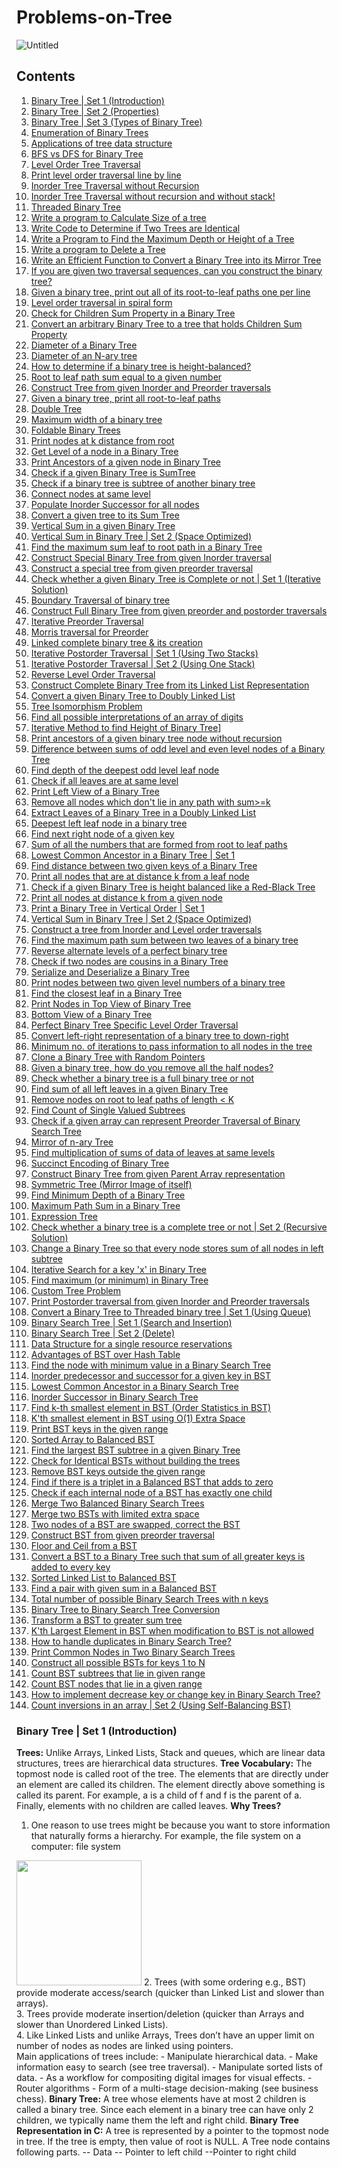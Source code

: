 # Problems-on-Tree
![Untitled](https://user-images.githubusercontent.com/50274053/200107518-7866f077-a0de-47dc-b986-48c81537927b.png)

## Contents
1.	[Binary Tree | Set 1 (Introduction)](#general-information)
2.	[Binary Tree | Set 2 (Properties)](#)
3.	[Binary Tree | Set 3 (Types of Binary Tree)](#)
4.	[Enumeration of Binary Trees](#)
5.	[Applications of tree data structure](#)
6.	[BFS vs DFS for Binary Tree](#)
7.	[Level Order Tree Traversal](#)
8.	[Print level order traversal line by line](#)
9.	[Inorder Tree Traversal without Recursion](#)
10.	[Inorder Tree Traversal without recursion and without stack!](#)
11.	[Threaded Binary Tree](#)
12.	[Write a program to Calculate Size of a tree](#)
13.	[Write Code to Determine if Two Trees are Identical](#)
14.	[Write a Program to Find the Maximum Depth or Height of a Tree](#)
15.	[Write a program to Delete a Tree](#)
16.	[Write an Efficient Function to Convert a Binary Tree into its Mirror Tree](#)
17.	[If you are given two traversal sequences, can you construct the binary tree?](#)
18.	[Given a binary tree, print out all of its root-to-leaf paths one per line](#)
19.	[Level order traversal in spiral form](#)
20.	[Check for Children Sum Property in a Binary Tree](#)
21.	[Convert an arbitrary Binary Tree to a tree that holds Children Sum Property](#)
22.	[Diameter of a Binary Tree](#)
23.	[Diameter of an N-ary tree](#)
24.	[How to determine if a binary tree is height-balanced?](#)
25.	[Root to leaf path sum equal to a given number](#)
26.	[Construct Tree from given Inorder and Preorder traversals](#)
27.	[Given a binary tree, print all root-to-leaf paths](#)
28.	[Double Tree](#)
29.	[Maximum width of a binary tree](#)
30.	[Foldable Binary Trees](#)
31.	[Print nodes at k distance from root](#)
32.	[Get Level of a node in a Binary Tree](#)
33.	[Print Ancestors of a given node in Binary Tree](#)
34.	[Check if a given Binary Tree is SumTree](#)
35.	[Check if a binary tree is subtree of another binary tree](#)
36.	[Connect nodes at same level](#)
37.	[Populate Inorder Successor for all nodes](#)
38.	[Convert a given tree to its Sum Tree](#)
39.	[Vertical Sum in a given Binary Tree](#)
40.	[Vertical Sum in Binary Tree | Set 2 (Space Optimized)](#)
41.	[Find the maximum sum leaf to root path in a Binary Tree](#)
42.	[Construct Special Binary Tree from given Inorder traversal](#)
43.	[Construct a special tree from given preorder traversal](#)
44.	[Check whether a given Binary Tree is Complete or not | Set 1 (Iterative Solution)](#)
45.	[Boundary Traversal of binary tree](#)
46.	[Construct Full Binary Tree from given preorder and postorder traversals](#)
47.	[Iterative Preorder Traversal](#)
48.	[Morris traversal for Preorder](#)
49.	[Linked complete binary tree & its creation](#)
50.	[Iterative Postorder Traversal | Set 1 (Using Two Stacks)](#)
51.	[Iterative Postorder Traversal | Set 2 (Using One Stack)](#)
52.	[Reverse Level Order Traversal](#)
53.	[Construct Complete Binary Tree from its Linked List Representation](#)
54.	[Convert a given Binary Tree to Doubly Linked List](#)
55.	[Tree Isomorphism Problem](#)
56.	[Find all possible interpretations of an array of digits](#)
57.	[Iterative Method to find Height of Binary Tree](#)]
58.	[Print ancestors of a given binary tree node without recursion ](#)
59.	[Difference between sums of odd level and even level nodes of a Binary Tree](#)
60.	[Find depth of the deepest odd level leaf node](#)
61.	[Check if all leaves are at same level](#)
62.	[Print Left View of a Binary Tree](#)
63.	[Remove all nodes which don't lie in any path with sum>=k](#)
64.	[Extract Leaves of a Binary Tree in a Doubly Linked List](#)
65.	[Deepest left leaf node in a binary tree](#)
66.	[Find next right node of a given key](#)
67.	[Sum of all the numbers that are formed from root to leaf paths](#)
68.	[Lowest Common Ancestor in a Binary Tree | Set 1](#)
69.	[Find distance between two given keys of a Binary Tree](#)
70.	[Print all nodes that are at distance k from a leaf node](#)
71.	[Check if a given Binary Tree is height balanced like a Red-Black Tree](#)
72.	[Print all nodes at distance k from a given node](#)
73.	[Print a Binary Tree in Vertical Order | Set 1](#)
74.	[Vertical Sum in Binary Tree | Set 2 (Space Optimized)](#)
75.	[Construct a tree from Inorder and Level order traversals](#)
76.	[Find the maximum path sum between two leaves of a binary tree](#)
77.	[Reverse alternate levels of a perfect binary tree](#)
78.	[Check if two nodes are cousins in a Binary Tree](#)
79.	[Serialize and Deserialize a Binary Tree](#)
80.	[Print nodes between two given level numbers of a binary tree](#)
81.	[Find the closest leaf in a Binary Tree](#)
82.	[Print Nodes in Top View of Binary Tree](#)
83.	[Bottom View of a Binary Tree](#)
84.	[Perfect Binary Tree Specific Level Order Traversal](#)
85.	[Convert left-right representation of a binary tree to down-right](#)
86.	[Minimum no. of iterations to pass information to all nodes in the tree](#)
87.	[Clone a Binary Tree with Random Pointers](#)
88.	[Given a binary tree, how do you remove all the half nodes?](#)
89.	[Check whether a binary tree is a full binary tree or not](#)
90.	[Find sum of all left leaves in a given Binary Tree](#)
91.	[Remove nodes on root to leaf paths of length < K](#)
92.	[Find Count of Single Valued Subtrees](#)
93.	[Check if a given array can represent Preorder Traversal of Binary Search Tree](#)
94.	[Mirror of n-ary Tree](#)
95.	[Find multiplication of sums of data of leaves at same levels](#)
96.	[Succinct Encoding of Binary Tree](#)
97. [Construct Binary Tree from given Parent Array representation](#)
98. [Symmetric Tree (Mirror Image of itself)](#)
99.	[Find Minimum Depth of a Binary Tree](#)
100. [Maximum Path Sum in a Binary Tree](#)
101. [Expression Tree](#)
102. [Check whether a binary tree is a complete tree or not | Set 2 (Recursive Solution)](#)
103. [Change a Binary Tree so that every node stores sum of all nodes in left subtree](#)
104. [Iterative Search for a key 'x' in Binary Tree](#)
105. [Find maximum (or minimum) in Binary Tree](#)
106. [Custom Tree Problem](#)
107. [Print Postorder traversal from given Inorder and Preorder traversals](#)
108. [Convert a Binary Tree to Threaded binary tree | Set 1 (Using Queue) ](#)
109. [Binary Search Tree | Set 1 (Search and Insertion)](#)
110. [Binary Search Tree | Set 2 (Delete)](#)
111. [Data Structure for a single resource reservations](#)
112. [Advantages of BST over Hash Table](#)
113. [Find the node with minimum value in a Binary Search Tree](#)
114. [Inorder predecessor and successor for a given key in BST](#)
115. [Lowest Common Ancestor in a Binary Search Tree](#)
116. [Inorder Successor in Binary Search Tree](#)
117. [Find k-th smallest element in BST (Order Statistics in BST)](#)
118. [K'th smallest element in BST using O(1) Extra Space](#)
119. [Print BST keys in the given range](#)
120. [Sorted Array to Balanced BST ](#)
121. [Find the largest BST subtree in a given Binary Tree](#)
122. [Check for Identical BSTs without building the trees](#)
123. [Remove BST keys outside the given range](#)
124. [Find if there is a triplet in a Balanced BST that adds to zero](#)
125. [Check if each internal node of a BST has exactly one child ](#)
126. [Merge Two Balanced Binary Search Trees](#)
127. [Merge two BSTs with limited extra space](#)
128. [Two nodes of a BST are swapped, correct the BST](#)
129. [Construct BST from given preorder traversal](#)
130. [Floor and Ceil from a BST](#)
131. [Convert a BST to a Binary Tree such that sum of all greater keys is added to every key](#)
132. [Sorted Linked List to Balanced BST](#)
133. [Find a pair with given sum in a Balanced BST](#)
134. [Total number of possible Binary Search Trees with n keys](#)
135. [Binary Tree to Binary Search Tree Conversion](#)
136. [Transform a BST to greater sum tree](#)
137. [K'th Largest Element in BST when modification to BST is not allowed](#)
138. [How to handle duplicates in Binary Search Tree?](#)
139. [Print Common Nodes in Two Binary Search Trees](#)
140. [Construct all possible BSTs for keys 1 to N](#)
141. [Count BST subtrees that lie in given range](#)
142. [Count BST nodes that lie in a given range](#)
143. [How to implement decrease key or change key in Binary Search Tree?](#)
144. [Count inversions in an array | Set 2 (Using Self-Balancing BST)](#)



### Binary Tree | Set 1 (Introduction)
<b>Trees:</b> Unlike Arrays, Linked Lists, Stack and queues, which are linear data structures, 
trees are hierarchical data structures.
<b>Tree Vocabulary:</b> The topmost node is called root of the tree. The elements that are 
directly under an element are called its children. The element directly above something 
is called its parent. For example, a is a child of f and f is the parent of a. Finally, 
elements with no children are called leaves.
<b>Why Trees?</b>
1. One reason to use trees might be because you want to store information that naturally forms a hierarchy. For example, the file system on a computer:
 file system
<img src="https://user-images.githubusercontent.com/50274053/200117382-be0995ac-c7cd-40e5-953e-7c4c72771bed.jpg" width="200" />
2. Trees (with some ordering e.g., BST) provide moderate access/search (quicker than Linked List and slower than arrays).</br>
3. Trees provide moderate insertion/deletion (quicker than Arrays and slower than Unordered Linked Lists).</br>
4. Like Linked Lists and unlike Arrays, Trees don’t have an upper limit on number of nodes as nodes are linked using pointers.</br>
    Main applications of trees include:
    -	Manipulate hierarchical data.
    -	Make information easy to search (see tree traversal).
    -	Manipulate sorted lists of data.
    -	As a workflow for compositing digital images for visual effects.
    -	Router algorithms
    -	Form of a multi-stage decision-making (see business chess).
<b>Binary Tree:</b> A tree whose elements have at most 2 children is called a binary tree. Since each element in a binary tree can have only 2 children, we typically name them the left and right child.
<b>Binary Tree Representation in C:</b> A tree is represented by a pointer to the topmost node in tree. If the tree is empty, then value of root is NULL.
A Tree node contains following parts.
    -- Data
    -- Pointer to left child
    --Pointer to right child
    
    


